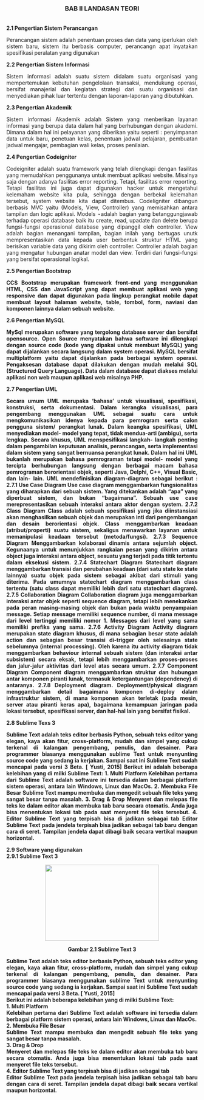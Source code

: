 <h3 align="center">BAB II 
LANDASAN TEORI</h3>
<br>
<b>2.1	Pengertian Sistem Perancangan</b>
<p align="justify">
Perancangan sistem adalah penentuan proses dan data yang iperlukan oleh sistem baru, sistem itu berbasis computer, perancangn apat inyatakan spesifikasi peralatan yang digunakan</p>
<b>2.2	Pengertian Sistem Informasi</b>
<p align="justify">
Sistem informasi adalah suatu sistem didalam suatu organisasi yang mempertemukan kebutuhan pengelolaan transaksi, mendukung operasi, bersifat manajerial dan kegiatan strategi dari suatu organisasi dan menyediakan pihak luar tertentu dengan laporan-laporan yang dibutuhkan.
</p>
<b>2.3	Pengertian Akademik</b>
<p align="justify">
Sistem informasi Akademik adalah Sistem yang menberikan layanan informasi yang berupa data dalam hal yang berhubungan dengan akademi. Dimana dalam hal ini pelayanan yang diberikan yaitu seperti : penyimpanan data untuk baru, penetuan kelas, penentuan jadwal pelajaran, pembuatan jadwal mengajar, pembagian wali kelas, proses penilaian.</p>
<b>
2.4	Pengertian Codeigniter</b>
<p align="justify">
Codeigniter adalah suatu framework yang telah dilengkapi dengan fasilitas yang memudahkan penggunanya untuk membuat aplikasi website. Misalnya saja dengan adanya fasilitas error reporting. Tetapi, fasilitas error reporting. Tetapi fasilitas ini juga dapat digunakan hacker untuk mengetahui kelemaham website kita pula, sehingga dengan berbekal kelemahan tersebut, system website kita dapat ditembus.
CodeIigniter dibangun berbasis MVC yaitu (Models, View, Controller) yang memisahkan antara tampilan dan logic aplikasi. Models ¬adalah bagian yang betanggungjawab terhadap operasi database baik itu create, read, upadate dan delete berupa fungsi-fungsi operasional database yang dipanggil oleh controller. View adalah bagian menangani tampilan, bagian  inilah yang bertugas unutk mempresentasikan data kepada user berbentuk struktur HTML yang berisikan variable data yang dikirim oleh controller. Controller adalah bagian yang mengatur hubungan anatar model dan view. Terdiri dari fungsi-fungsi yang bersifat operasional logikal.
</p>
<b>
2.5	Pengertian Bootstrap<br>
<p align="justify">
CCS Bootstrap merupakan framework front-end yang menggunakan HTML, CSS dan JavaScript yang dapat membuat aplikasi web yang responsive dan dapat digunakan pada lingkup perangkat mobile dapat membuat layout halaman website, table, tombol, form, naviasi dan komponen lainnya dalam sebuah website.
</p>
<b>2.6 Pengertian MySQL</b>
<p align="justify">
MySql merupakan software yang tergolong database server dan bersifat opensource. Open Source menyatakan bahwa software ini dilengkapi dengan source code (kode yang dipakai untuk membuat MySQL) yang dapat dijalankan secara langsung dalam system operasi. MySQL bersifat multiplatform yaitu dapat dijalankan pada berbagai system operasi. Pengaksesan database dapat dilakukan dengan mudah melalui SQL (Structured Query Language). Data dalam database dapat diakses melalui aplikasi non web maupun aplikasi web misalnya PHP.
</p>
<b>2.7	Pengertian UML</b>
<p align="justify">
Secara umum UML merupaka ‘bahasa’ untuk visualisasi, spesifikasi, konstruksi, serta dokumentasi. Dalam kerangka visualisasi, para pengembang menggunakan UML sebagai suatu cara untuk mengkomunikasikan idenya kepada para pemrogram serta calon pengguna sistem/ perangkat lunak.
Dalam keangka spesifikasi, UML menyediakan model- model yang tepat, tidak mendua-arti (ambigu), serta lengkap. Secara khusus, UML menspesifikasi langkah- langkah penting dalam pengambilan keputusan analisis, perancangan, serta implementasi dalam sistem yang sangat bernuansa perangkat lunak. Dalam hal ini UML bukanlah merupakan bahasa pemrograman tetapi model- model yang tercipta berhubungan langsung dengan berbagai macam bahasa pemrograman berorientasi objek, seperti Java, Delphi, C++, Visual Basic, dan lain- lain. UML mendefinisikan diagram-diagram sebagai berikut :
<b> 2.7.1	Use Case Diagram </b>
Use case diagram menggambarkan fungsionalitas yang diharapkan dari sebuah sistem. Yang ditekankan adalah “apa” yang diperbuat sistem, dan bukan “bagaimana”. Sebuah use case merepresentasikan sebuah interaksi antara aktor dengan system.
<b> 2.7.2	Class Diagram </b> 
Class adalah sebuah spesifikasi yang jika diinstansiasi akan menghasilkan sebuah objek dan merupakan inti dari pengembangan dan desain berorientasi objek. Class menggambarkan keadaan (atribut/properti) suatu sistem, sekaligus menawarkan layanan untuk memanipulasi keadaan tersebut (metoda/fungsi).
<b> 2.7.3	Sequence Diagram </b>
Menggambarkan  kolaborasi dinamis antara sejumlah  object. Kegunaanya untuk menunjukkan rangkaian pesan yang dikirim antara  object juga interaksi antara  object, sesuatu yang terjadi pada titik tertentu dalam eksekusi sistem.
<b> 2.7.4	Statechart Diagram </b>
Statechart diagram menggambarkan transisi dan perubahan keadaan (dari satu state ke state lainnya) suatu objek pada sistem sebagai akibat dari stimuli yang diterima. Pada umumnya statechart diagram menggambarkan class tertentu (satu class dapat memiliki lebih dari satu statechart diagram). 
<b> 2.7.5	Collaboration Diagram </b>
Collaboration diagram juga menggambarkan interaksi antar objek seperti sequence diagram, tetapi lebih menekankan pada peran masing-masing objek dan bukan pada waktu penyampaian message.  Setiap message memiliki sequence number, di mana message dari level tertinggi memiliki nomor 1. Messages dari level yang sama memiliki prefiks yang sama.
<b> 2.7.6	Activity Diagram </b> 
Activity diagram merupakan state diagram khusus, di mana sebagian besar state adalah action dan sebagian besar transisi di-trigger oleh selesainya state sebelumnya (internal processing). Oleh karena itu activity diagram tidak menggambarkan behaviour internal sebuah sistem (dan interaksi antar subsistem) secara eksak, tetapi lebih menggambarkan proses-proses dan jalur-jalur aktivitas dari level atas secara umum.
<b> 2.7.7	Component Diagram </b>
Component diagram menggambarkan struktur dan hubungan antar komponen piranti lunak, termasuk ketergantungan (dependency) di antaranya.  
<b> 2.7.8	Deployment diagram. </b>
Deployment/physical diagram menggambarkan detail bagaimana komponen di-deploy dalam infrastruktur sistem, di mana komponen akan terletak (pada mesin, server atau piranti keras apa), bagaimana kemampuan jaringan pada lokasi tersebut, spesifikasi server, dan hal-hal lain yang bersifat fisikal.
</p>
<b>
2.8	Sublime Texs 3</b>
<p align="justify">
Sublime Text adalah teks editor berbasis Python, sebuah teks editor yang elegan, kaya akan fitur, cross-platform, mudah dan simpel yang cukup terkenal di kalangan pengembang, penulis, dan desainer. Para programmer biasanya menggunakan sublime Text untuk menyunting source code yang sedang ia kerjakan. Sampai saat ini Sublime Text sudah mencapai pada versi 3 Beta. [ Yusti, 2015]
Berikut ini adalah beberapa kelebihan yang di milki Sublime Text:
1.	Multi Platform
Kelebihan pertama dari Sublime Text adalah software ini tersedia dalam berbagai platform sistem operasi, antara lain Windows, Linux dan MacOs. 
2.	Membuka File Besar
Sublime Text mampu membuka dan mengedit sebuah file teks yang sangat besar tanpa masalah.
3.	Drag & Drop
Menyeret dan melepas file teks ke dalam editor akan membuka tab baru secara otomatis. Anda juga bisa menentukan lokasi tab pada saat menyeret file teks tersebut. 
4.	Editor Sublime Text yang terpisah bisa di jadikan sebagai tab 
Editor Sublime Text pada jendela terpisah bisa jadikan sebagai tab baru dengan cara di seret. Tampilan jendela dapat dibagi baik secara vertikal maupun horizontal.
</p>
<b>
2.9	Software yang digunakan<br>
2.9.1	Sublime Text 3</b>
<p align="center"><img src="../../img/proposal/sublime.PNG" width="300" height="200"> </p>
<p align="center">Gambar 2.1 Sublime Text 3</p>
<p align="justify">
Sublime Text adalah teks editor berbasis Python, sebuah teks editor yang elegan, kaya akan fitur, cross-platform, mudah dan simpel yang cukup terkenal di kalangan pengembang, penulis, dan desainer. Para programmer biasanya menggunakan sublime Text untuk menyunting source code yang sedang ia kerjakan. Sampai saat ini Sublime Text sudah mencapai pada versi 3 Beta. [ Yusti, 2015]
<br>
Berikut ini adalah beberapa kelebihan yang di milki Sublime Text:<br>
1.	Multi Platform<br>
Kelebihan pertama dari Sublime Text adalah software ini tersedia dalam berbagai platform sistem operasi, antara lain Windows, Linux dan MacOs. <br>
2.	Membuka File Besar<br>
Sublime Text mampu membuka dan mengedit sebuah file teks yang sangat besar tanpa masalah.<br>
3.	Drag & Drop<br>
Menyeret dan melepas file teks ke dalam editor akan membuka tab baru secara otomatis. Anda juga bisa menentukan lokasi tab pada saat menyeret file teks tersebut. <br>
4.	Editor Sublime Text yang terpisah bisa di jadikan sebagai tab <br>
Editor Sublime Text pada jendela terpisah bisa jadikan sebagai tab baru dengan cara di seret. Tampilan jendela dapat dibagi baik secara vertikal maupun horizontal. 
</p>
